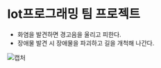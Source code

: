 # Iot프로그래밍 팀 프로젝트
- 화염을 발견하면 경고음을 울리고 피한다.
- 장애물 발견 시 장애물을 파괴하고 길을 개척해 나간다.

![캡처](https://github.com/LANTOBOY/Iot/assets/114972796/98871ec6-b88a-4440-b358-91e9d99a44fe)
